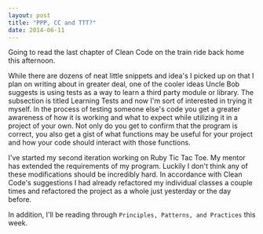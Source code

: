 ```yaml
---
layout: post
title: "PPP, CC and TTT?"
date: 2014-06-11
---
```


Going to read the last chapter of Clean Code on the train ride back home this afternoon. 

While there are dozens of neat little snippets and idea's I picked up on that I plan on writing about in greater deal, one of the cooler ideas Uncle Bob suggests is using tests as a way to learn a third party module or library. The subsection is titled Learning Tests and now I'm sort of interested in trying it myself. In the process of testing someone else's code you get a greater awareness of how it is working and what to expect while utilizing it in a project of your own. Not only do you get to confirm that the program is correct, you also get a gist of what functions may be useful for your project and how your code should interact with those functions.  

I've started my second iteration working on Ruby Tic Tac Toe. My mentor has extended the requirements of my program. Luckily I don't think any of these modifications should be incredibly hard. In accordance with Clean Code's suggestions I had already refactored my individual classes a couple times  and refactored the project as a whole just yesterday or the day before. 

In addition, I'll be reading through `Principles, Patterns, and Practices` this week. 